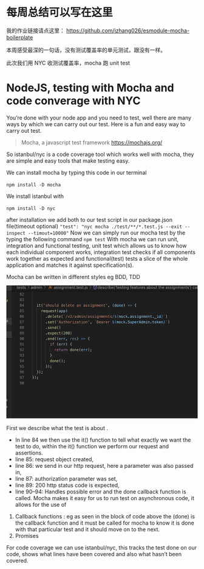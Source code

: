 # 每周总结可以写在这里

我的作业链接请点这里： https://github.com/jzhang026/esmodule-mocha-boilerplate

本周感受最深的一句话，没有测试覆盖率的单元测试，跟没有一样。

此次我们用 NYC 收测试覆盖率，mocha 跑 unit test

# NodeJS, testing with Mocha and code converage with NYC

You’re done with your node app and you need to test, well there are many ways by which we can carry out our test. Here is a fun and easy way to carry out test.

> Mocha, a javascript test framework https://mochajs.org/

So istanbul/nyc is a code coverage tool which works well with mocha, they are simple and easy tools that make testing easy.

We can install mocha by typing this code in our terminal

`npm install -D mocha`

We install istanbul with

`npm install -D nyc`

after installation we add both to our test script in our package.json file(timeout optional)
`"test": "nyc mocha ./test/**/*.test.js --exit --inspect --timout=10000"`
Now we can simply run our mocha test by the typing the following command
`npm test`
With mocha we can run unit, integration and functional testing, unit test which allows us to know how each individual component works, integration test checks if all components work together as expected and functional(test) tests a slice of the whole application and matches it against specification(s).

Mocha can be written in different styles eg BDD, TDD

![image](https://github.com/jzhang026/Frontend-01-Template/blob/master/week18/image/NOTE.png)

First we describe what the test is about .

- In line 84 we then use the it() function to tell what exactly we want the test to do, within the it() function we perform our request and assertions.
- line 85: request object created,
- line 86: we send in our http request, here a parameter was also passed in,
- line 87: authorization parameter was set,
- line 89: 200 http status code is expected,
- line 90–94: Handles possible error and the done callback function is called.
  Mocha makes it easy for us to run test on asynchronous code, it allows for the use of

1. Callback functions : eg as seen in the block of code above the (done) is the callback function and it must be called for mocha to know it is done with that particular test and it should move on to the next.
2. Promises

For code coverage we can use istanbul/nyc, this tracks the test done on our code, shows what lines have been covered and also what hasn’t been covered.
